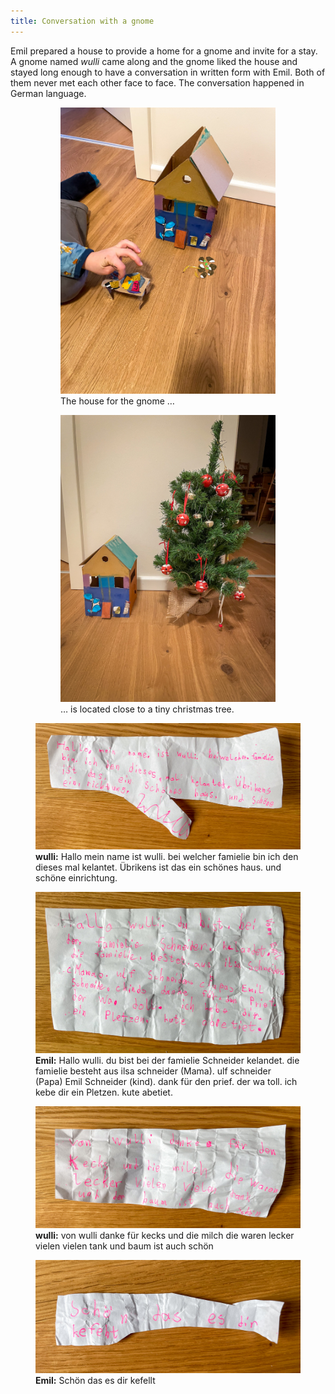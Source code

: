 ```yaml
---
title: Conversation with a gnome
---
```

Emil prepared a house to provide a home for a gnome and invite for a stay. A gnome named *wulli* came along and the gnome liked the house and stayed long enough to have a conversation in written form with Emil. Both of them never met each other face to face. The conversation happened in German language.

<figure class="hero split">
<figure>
<img src="/img/emil-drawing/IMG_5046.jpg" alt="A house made of paperboard and painted colorful with watercolors. The is house standing on the floor.">
<figcaption>The house for the gnome …</figcaption>
</figure>
<figure>
<img src="/img/emil-drawing/IMG_5220.jpg" alt="The paperboard house is standing next to small christmas tree that is double as tall than the house.">
<figcaption>… is located close to a tiny christmas tree.</figcaption>
</figure>
</figure>

<figure>
<img src="/img/emil-drawing/IMG_5227.jpg" >
<figcaption><strong>wulli:</strong>
Hallo mein name ist wulli. bei welcher famielie bin ich den dieses mal kelantet. Übrikens ist das ein schönes haus. und schöne einrichtung.</figcaption>
</figure>

<figure>
<img src="/img/emil-drawing/IMG_5228.jpg">
<figcaption><strong>Emil:</strong> Hallo wulli. du bist bei der famielie Schneider kelandet. die famielie besteht aus ilsa schneider (Mama). ulf schneider (Papa) Emil Schneider (kind). dank für den prief. der wa toll. ich kebe dir ein Pletzen. kute abetiet.</figcaption>
</figure>

<figure>
<img src="/img/emil-drawing/IMG_5229.jpg">
<figcaption><strong>wulli:</strong> von wulli danke für kecks und die milch die waren lecker vielen vielen tank und baum ist auch schön</figcaption>
</figure>

<figure>
<img src="/img/emil-drawing/IMG_5230.jpg">
<figcaption><strong>Emil:</strong> Schön das es dir kefellt</figcaption>
</figure>